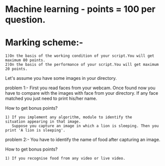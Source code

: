 # Machine learning - points = 100 per question.

# Marking scheme:-
	
	1)On the basis of the working condition of your script.You will get maximum 80 points. 
	2)On the basis of the performance of your script.You will get maximum 20 points.
	

Let's assume you have some images in your directory.

problem 1:- First you read faces from your webcam. Once found now you have to compare with the images with face from your directory. If any face matched you just need to print his/her name.

How to get bonus points?

	1) If you implement any algorithm, module to identify the 		   situation appearing in that image.
	   Suppose you capture an image in which a lion is sleeping. Then you print 'A lion is sleeping'.

problem 2:- You have to identify the name of food after capturing an image.

How to get bonus points?

	1) If you recognise food from any video or live video.

